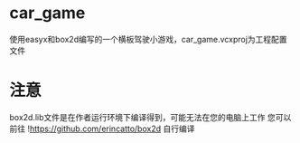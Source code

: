 # car_game
使用easyx和box2d编写的一个横板驾驶小游戏，car_game.vcxproj为工程配置文件
# **注意**
box2d.lib文件是在作者运行环境下编译得到，可能无法在您的电脑上工作
您可以前往 !https://github.com/erincatto/box2d 自行编译
